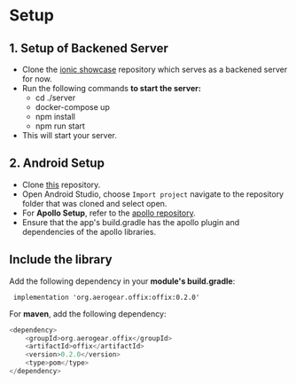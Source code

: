 # Setup

## 1. Setup of Backened Server

- Clone the [ionic showcase](https://github.com/aerogear/ionic-showcase.git) repository which serves as a backened server for now.
- Run the following commands **to start the server:**
  - cd ./server
  - docker-compose up
  - npm install
  - npm run start
- This will start your server. 

## 2. Android Setup

- Clone [this](https://github.com/aerogear/offix-android.git) repository. 
- Open Android Studio, choose `Import project` navigate to the repository folder that was cloned and select open.
- For **Apollo Setup**, refer to the [apollo repository](https://github.com/apollographql/apollo-android).
- Ensure that the app's build.gradle has the apollo plugin and dependencies of the apollo libraries.


## Include the library 

Add the following dependency in your **module's build.gradle**:
  
  ```  implementation 'org.aerogear.offix:offix:0.2.0' ```

For **maven**, add the following dependency: <br/> 

```kotlin
<dependency>
	<groupId>org.aerogear.offix</groupId>
	<artifactId>offix</artifactId>
	<version>0.2.0</version>
	<type>pom</type>
</dependency>
```
